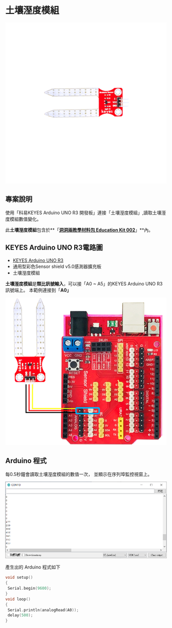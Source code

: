 # 土壤溼度模組

![](../../.gitbook/assets/0%20%2838%29%20%282%29%20%282%29%20%282%29%20%282%29%20%282%29.png)

## 專案說明

使用「科易KEYES Arduino UNO R3 開發板」連接「土壤溼度模組」,讀取土壤溼度模組數值變化。

此**土壤溼度模組**包含於**「**[洞洞兩教學材料包 Education Kit 002](https://www.robotkingdom.com.tw/product/rk-education-kit-002/)**」**內。

## KEYES Arduino UNO R3電路圖

* [KEYES Arduino UNO R3](https://www.robotkingdom.com.tw/product/keyes-uno-r3/)
* 通用型彩色Sensor shield v5.0感測器擴充板
* 土壤溼度模組

**土壤溼度模組**是**類比訊號輸入**，可以接「A0 ~ A5」的KEYES Arduino UNO R3訊號端上。 本範例連接到「**A0」**

![](../../.gitbook/assets/1%20%282%29%20%281%29.png)

## Arduino 程式

每0.5秒鐘會讀取土壤溼度模組的數值一次， 並顯示在序列埠監控視窗上。

![](../../.gitbook/assets/2%20%2816%29.png)

產生出的 Arduino 程式如下

```c
void setup()
{
 Serial.begin(9600);
}
void loop()
{
 Serial.println(analogRead(A0));
 delay(500);
}
```

